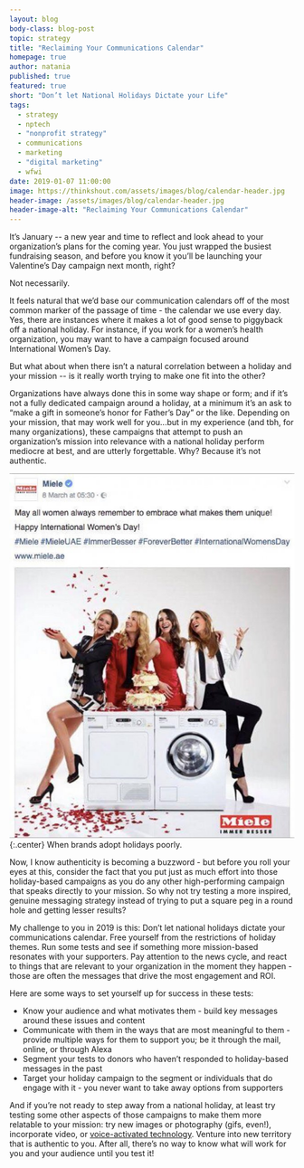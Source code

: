 ```yaml
---
layout: blog
body-class: blog-post
topic: strategy
title: "Reclaiming Your Communications Calendar"
homepage: true
author: natania
published: true
featured: true
short: "Don’t let National Holidays Dictate your Life"
tags:
  - strategy
  - nptech
  - "nonprofit strategy"
  - communications
  - marketing
  - "digital marketing"
  - wfwi
date: 2019-01-07 11:00:00
image: https://thinkshout.com/assets/images/blog/calendar-header.jpg
header-image: /assets/images/blog/calendar-header.jpg
header-image-alt: "Reclaiming Your Communications Calendar"
---
```

It’s January -- a new year and time to reflect and look ahead to your organization’s plans for the coming year. You just wrapped the busiest fundraising season, and before you know it you’ll be launching your Valentine’s Day campaign next month, right?

Not necessarily.

It feels natural that we’d base our communication calendars off of the most common marker of the passage of time - the calendar we use every day. Yes, there are instances where it makes a lot of good sense to piggyback off a national holiday. For instance, if you work for a women’s health organization, you may want to have a campaign focused around International Women’s Day.

But what about when there isn’t a natural correlation between a holiday and your mission -- is it really worth trying to make one fit into the other?

Organizations have always done this in some way shape or form; and if it’s not a fully dedicated campaign around a holiday, at a minimum it’s an ask to “make a gift in someone’s honor for Father’s Day” or the like. Depending on your mission, that may work well for you...but in my experience (and tbh, for many organizations), these campaigns that attempt to push an organization’s mission into relevance with a national holiday perform mediocre at best, and are utterly forgettable. Why? Because it’s not authentic.

![Social Media Fail](/assets/images/blog/social-fail.jpg)
{:.center}
<span class="caption"><i class="fa fa-caret-up"></i>When brands adopt holidays poorly.</span>

Now, I know authenticity is becoming a buzzword - but before you roll your eyes at this, consider the fact that you put just as much effort into those holiday-based campaigns as you do any other high-performing campaign that speaks directly to your mission. So why not try testing a more inspired, genuine messaging strategy instead of trying to put a square peg in a round hole and getting lesser results?

My challenge to you in 2019 is this: Don’t let national holidays dictate your communications calendar. Free yourself from the restrictions of holiday themes. Run some tests and see if something more mission-based resonates with your supporters. Pay attention to the news cycle, and react to things that are relevant to your organization in the moment they happen - those are often the messages that drive the most engagement and ROI.

Here are some ways to set yourself up for success in these tests:

- Know your audience and what motivates them - build key messages around these issues and content
- Communicate with them in the ways that are most meaningful to them - provide multiple ways for them to support you; be it through the mail, online, or through Alexa
- Segment your tests to donors who haven’t responded to holiday-based messages in the past
- Target your holiday campaign to the segment or individuals that do engage with it - you never want to take away options from supporters

And if you’re not ready to step away from a national holiday, at least try testing some other aspects of those campaigns to make them more relatable to your mission: try new images or photography (gifs, even!), incorporate video, or [voice-activated technology](https://thinkshout.com/blog/2018/08/fundraising-alexa/). Venture into new territory that is authentic to you. After all, there’s no way to know what will work for you and your audience until you test it!
